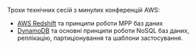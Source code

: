 Трохи технічних сесій з минулих конференцій AWS:
- [AWS Redshift](https://www.youtube.com/watch?v=TJDtQom7SAA&ab_channel=AmazonWebServices) та принципи роботи MPP баз даних 
- [DynamoDB](https://www.youtube.com/watch?v=HaEPXoXVf2k&ab_channel=AmazonWebServices) та основні принципи роботи NoSQL баз даних, реплікацію, партиціонування та шаблони застосування.